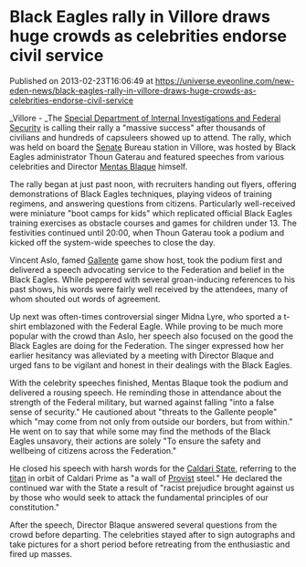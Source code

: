 # Black Eagles rally in Villore draws huge crowds as celebrities endorse civil service
Published on 2013-02-23T16:06:49 at https://universe.eveonline.com/new-eden-news/black-eagles-rally-in-villore-draws-huge-crowds-as-celebrities-endorse-civil-service

_Villore - _The [Special Department of Internal Investigations and Federal Security](http://wiki.eveonline.com/en/wiki/Black_Eagles) is calling their rally a "massive success" after thousands of civilians and hundreds of capsuleers showed up to attend. The rally, which was held on board the [Senate](http://wiki.eveonline.com/en/wiki/Senate) Bureau station in Villore, was hosted by Black Eagles administrator Thoun Gaterau and featured speeches from various celebrities and Director [Mentas Blaque](http://wiki.eveonline.com/en/wiki/Mentas_Blaque) himself.

The rally began at just past noon, with recruiters handing out flyers, offering demonstrations of Black Eagles techniques, playing videos of training regimens, and answering questions from citizens. Particularly well-received were miniature "boot camps for kids" which replicated official Black Eagles training exercises as obstacle courses and games for children under 13. The festivities continued until 20:00, when Thoun Gaterau took a podium and kicked off the system-wide speeches to close the day.

Vincent Aslo, famed [Gallente](http://wiki.eveonline.com/en/wiki/Gallente) game show host, took the podium first and delivered a speech advocating service to the Federation and belief in the Black Eagles. While peppered with several groan-inducing references to his past shows, his words were fairly well received by the attendees, many of whom shouted out words of agreement.

Up next was often-times controversial singer Midna Lyre, who sported a t-shirt emblazoned with the Federal Eagle. While proving to be much more popular with the crowd than Aslo, her speech also focused on the good the Black Eagles are doing for the Federation. The singer expressed how her earlier hesitancy was alleviated by a meeting with Director Blaque and urged fans to be vigilant and honest in their dealings with the Black Eagles.

With the celebrity speeches finished, Mentas Blaque took the podium and delivered a rousing speech. He reminding those in attendance about the strength of the Federal military, but warned against falling "into a false sense of security." He cautioned about "threats to the Gallente people" which "may come from not only from outside our borders, but from within." He went on to say that while some may find the methods of the Black Eagles unsavory, their actions are solely "To ensure the safety and wellbeing of citizens across the Federation."

He closed his speech with harsh words for the [Caldari State](http://wiki.eveonline.com/en/wiki/Caldari), referring to the [titan](http://wiki.eveonline.com/en/wiki/Titans) in orbit of Caldari Prime as "a wall of [Provist](http://wiki.eveonline.com/en/wiki/Caldari_Providence_Directorate) steel." He declared the continued war with the State a result of "racist prejudice brought against us by those who would seek to attack the fundamental principles of our constitution."

After the speech, Director Blaque answered several questions from the crowd before departing. The celebrities stayed after to sign autographs and take pictures for a short period before retreating from the enthusiastic and fired up masses.
